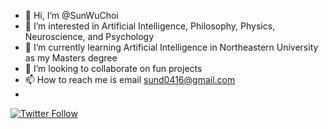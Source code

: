 - 👋 Hi, I’m @SunWuChoi
- 👀 I’m interested in Artificial Intelligence, Philosophy, Physics, Neuroscience, and Psychology
- 🌱 I’m currently learning Artificial Intelligence in Northeastern University as my Masters degree
- 💞️ I’m looking to collaborate on fun projects
- 📫 How to reach me is email sund0416@gmail.com
- 

[![Twitter Follow](https://img.shields.io/twitter/follow/SunWuChoi?style=social)](https://twitter.com/SunWuChoi)
